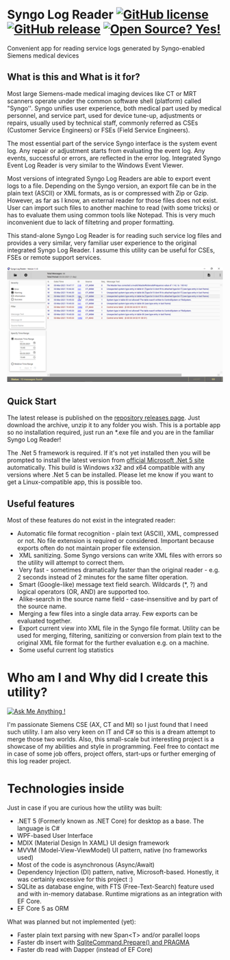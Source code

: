 # Syngo Log Reader [![GitHub license](https://img.shields.io/github/license/nikriaz/SyngoLogReader.svg)](https://github.com/nikriaz/SyngoLogReader/blob/master/LICENSE) [![GitHub release](https://img.shields.io/github/release/nikriaz/SyngoLogReader.svg)](https://GitHub.com/nikriaz/SyngoLogReader/releases/) [![Open Source? Yes!](https://badgen.net/badge/Open%20Source%20%3F/Yes%21/blue?icon=github)](https://github.com/nikriaz/SyngoLogReader)

Convenient app for reading service logs generated by Syngo-enabled Siemens medical devices

## What is this and What is it for?
Most large Siemens-made medical imaging devices like CT or MRT scanners operate under the common software shell (platform) called "Syngo''. Syngo unifies user experience, both medical part used by medical personnel, and service part, used for device tune-up, adjustments or repairs, usually used by technical staff, commonly referred as CSEs (Customer Service Engineers) or FSEs (Field Service Engineers). 

The most essential part of the service Syngo interface is the system event log. Any repair or adjustment starts from evaluating the event log. Any events, successful or errors, are reflected in the error log. Integrated Syngo Event Log Reader is very similar to the Windows Event Viewer.

Most versions of integrated Syngo Log Readers are able to export event logs to a file. Depending on the Syngo version, an export file can be in the plain text (ASCII) or XML formats, as is or compressed with Zip or Gzip. However, as far as I know, an external reader for those files does not exist. User can import such files to another machine to read (with some tricks) or has to evaluate them using common tools like Notepad. This is very much inconvenient due to lack of filtetring and proper formatting.

This stand-alone Syngo Log Reader is for reading such service log files and provides a very similar, very familiar user experience to the original integrated Syngo Log Reader. I assume this utility can be useful for CSEs, FSEs or remote support services. 

![Version 1.1.6 Screenshot](Images/screenshot.png)

## Quick Start
The latest release is published on the [repository releases page](https://github.com/nikriaz/SyngoLogReader/releases). Just download the archive, unzip it to any folder you wish. This is a portable app so no installation required, just run an \*.exe file and you are in the familiar Syngo Log Reader!

The .Net 5 framework is required. If it's not yet installed then you will be prompted to install the latest version from [official Microsoft .Net 5 site](https://dotnet.microsoft.com/download/dotnet/5.0) automatically. This build is Windows x32 and x64 compatible with any versions where .Net 5 can be installed. Please let me know if you want to get a Linux-compatible app, this is possible too.

## Useful features
Most of these features do not exist in the integrated reader:
* Automatic file format recognition - plain text (ASCII), XML, compressed or not. No file extension is required or considered. Important because exports often do not maintain proper file extension. 
*  XML sanitizing. Some Syngo versions can write XML files with errors so the utility will attempt to correct them.
*  Very fast - sometimes dramatically faster than the original reader - e.g. 2 seconds instead of 2 minutes for the same filter operation.
*  Smart (Google-like) message text field search. Wildcards (\*, ?) and logical operators (OR, AND) are supported too. 
*  Alike-search in the source name field - case-insensitive and by part of the source name.
*  Merging a few files into a single data array. Few exports can be evaluated together.
*  Export current view into XML file in the Syngo file format. Utility can be used for merging, filtering, sanitizing or conversion from plain text to the original XML file format for the further evaluation e.g. on a machine.
*  Some useful current log statistics

# Who am I and Why did I create this utility?
[![Ask Me Anything !](https://img.shields.io/badge/Ask%20me-anything-1abc9c.svg)](https://github.com/nikriaz/SyngoLogReader/discussions)

I'm passionate Siemens CSE (AX, CT and MI) so I just found that I need such utility. I am also very keen on IT and C# so this is a dream attempt to merge those two worlds. Also, this small-scale but interesting project is a showcase of my abilities and style in programming. Feel free to contact me in case of some job offers, project offers, start-ups or further emerging of this log reader project.

# Technologies inside
Just in case if you are curious how the utility was built:
* .NET 5 (Formerly known as .NET Core) for desktop as a base. The language is C#
* WPF-based User Interface 
* MDIX (Material Design In XAML) UI design framework
* MVVM (Model-View-ViewModel) UI pattern, native (no frameworks used)
* Most of the code is asynchronous (Async/Await)
* Dependency Injection (DI) pattern, native, Microsoft-based. Honestly, it was certainly excessive for this project :)
* SQLite as database engine, with FTS (Free-Text-Search) feature used and with in-memory database. Runtime migrations as an integration with EF Core. 
* EF Core 5 as ORM

What was planned but not implemented (yet):
* Faster plain text parsing with new Span\<T> and/or parallel loops
* Faster db insert with [SqliteCommand.Prepare() and PRAGMA](https://www.bricelam.net/2017/07/20/sqlite-bulk-insert.html)
* Faster db read with Dapper (instead of EF Core)
